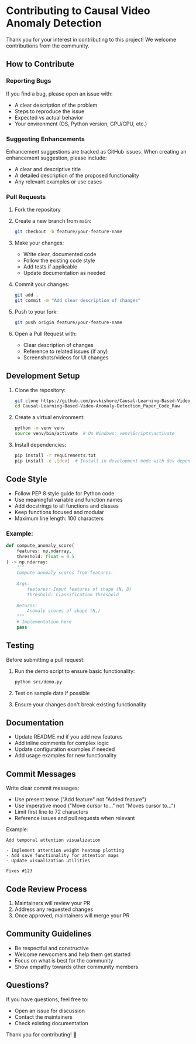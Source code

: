 # Contributing to Causal Video Anomaly Detection

Thank you for your interest in contributing to this project! We welcome contributions from the community.

## How to Contribute

### Reporting Bugs

If you find a bug, please open an issue with:
- A clear description of the problem
- Steps to reproduce the issue
- Expected vs actual behavior
- Your environment (OS, Python version, GPU/CPU, etc.)

### Suggesting Enhancements

Enhancement suggestions are tracked as GitHub issues. When creating an enhancement suggestion, please include:
- A clear and descriptive title
- A detailed description of the proposed functionality
- Any relevant examples or use cases

### Pull Requests

1. Fork the repository
2. Create a new branch from `main`:
   ```bash
   git checkout -b feature/your-feature-name
   ```

3. Make your changes:
   - Write clear, documented code
   - Follow the existing code style
   - Add tests if applicable
   - Update documentation as needed

4. Commit your changes:
   ```bash
   git add .
   git commit -m "Add clear description of changes"
   ```

5. Push to your fork:
   ```bash
   git push origin feature/your-feature-name
   ```

6. Open a Pull Request with:
   - Clear description of changes
   - Reference to related issues (if any)
   - Screenshots/videos for UI changes

## Development Setup

1. Clone the repository:
   ```bash
   git clone https://github.com/pvvkishore/Causal-Learning-Based-Video-Anomaly-Detection_Paper_Code_Raw.git
   cd Causal-Learning-Based-Video-Anomaly-Detection_Paper_Code_Raw
   ```

2. Create a virtual environment:
   ```bash
   python -m venv venv
   source venv/bin/activate  # On Windows: venv\Scripts\activate
   ```

3. Install dependencies:
   ```bash
   pip install -r requirements.txt
   pip install -e .[dev]  # Install in development mode with dev dependencies
   ```

## Code Style

- Follow PEP 8 style guide for Python code
- Use meaningful variable and function names
- Add docstrings to all functions and classes
- Keep functions focused and modular
- Maximum line length: 100 characters

### Example:

```python
def compute_anomaly_score(
    features: np.ndarray,
    threshold: float = 0.5
) -> np.ndarray:
    """
    Compute anomaly scores from features.
    
    Args:
        features: Input features of shape (N, D)
        threshold: Classification threshold
        
    Returns:
        Anomaly scores of shape (N,)
    """
    # Implementation here
    pass
```

## Testing

Before submitting a pull request:

1. Run the demo script to ensure basic functionality:
   ```bash
   python src/demo.py
   ```

2. Test on sample data if possible

3. Ensure your changes don't break existing functionality

## Documentation

- Update README.md if you add new features
- Add inline comments for complex logic
- Update configuration examples if needed
- Add usage examples for new functionality

## Commit Messages

Write clear commit messages:
- Use present tense ("Add feature" not "Added feature")
- Use imperative mood ("Move cursor to..." not "Moves cursor to...")
- Limit first line to 72 characters
- Reference issues and pull requests when relevant

Example:
```
Add temporal attention visualization

- Implement attention weight heatmap plotting
- Add save functionality for attention maps
- Update visualization utilities

Fixes #123
```

## Code Review Process

1. Maintainers will review your PR
2. Address any requested changes
3. Once approved, maintainers will merge your PR

## Community Guidelines

- Be respectful and constructive
- Welcome newcomers and help them get started
- Focus on what is best for the community
- Show empathy towards other community members

## Questions?

If you have questions, feel free to:
- Open an issue for discussion
- Contact the maintainers
- Check existing documentation

Thank you for contributing! 🎉
